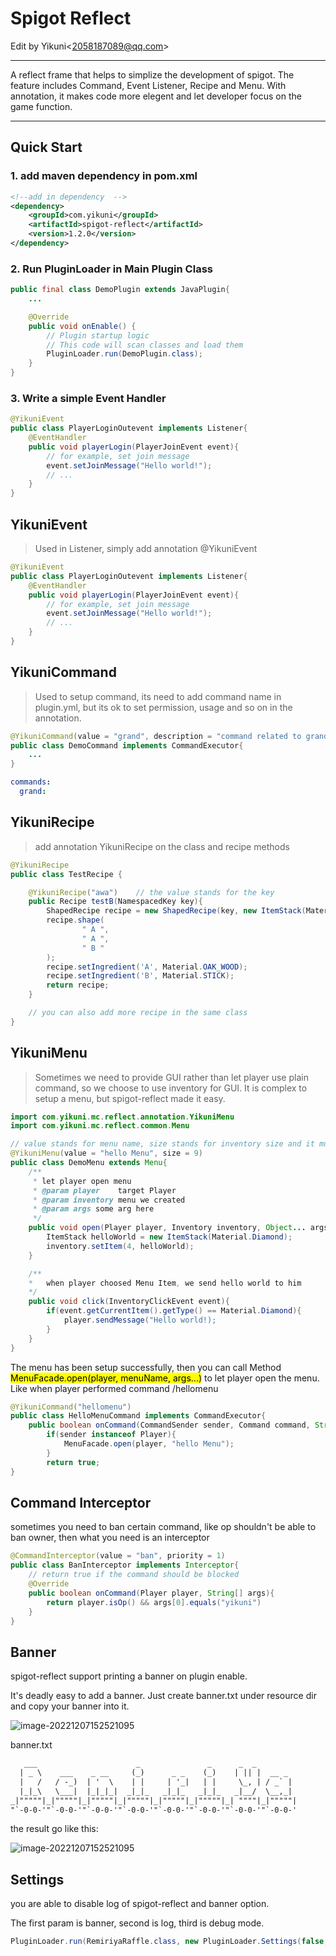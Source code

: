 

# Spigot Reflect

Edit by Yikuni\<2058187089@qq.com\>

---

A reflect frame that helps to simplize the development of spigot. The feature includes Command, Event Listener, Recipe and Menu. With annotation, it makes code more elegent and let developer focus on the game function.

---

## Quick Start
### 1. add maven dependency in pom.xml
```xml
<!--add in dependency  -->
<dependency>
    <groupId>com.yikuni</groupId>
    <artifactId>spigot-reflect</artifactId>
    <version>1.2.0</version>
</dependency>
```
### 2. Run PluginLoader in Main Plugin Class
```java
public final class DemoPlugin extends JavaPlugin{
	...

    @Override
    public void onEnable() {
        // Plugin startup logic
        // This code will scan classes and load them
        PluginLoader.run(DemoPlugin.class);
    }
}
```
### 3. Write a simple Event Handler
```java
@YikuniEvent
public class PlayerLoginOutevent implements Listener{
	@EventHandler
    public void playerLogin(PlayerJoinEvent event){
        // for example, set join message
    	event.setJoinMessage("Hello world!");
        // ...
    }
}
```
## YikuniEvent
> Used in Listener, simply add annotation @YikuniEvent

```java
@YikuniEvent
public class PlayerLoginOutevent implements Listener{
	@EventHandler
    public void playerLogin(PlayerJoinEvent event){
        // for example, set join message
    	event.setJoinMessage("Hello world!");
        // ...
    }
}
```
## YikuniCommand
> Used to setup command, its need to add command name in plugin.yml, but its ok to set permission, usage and so on in the annotation.

```java
@YikuniCommand(value = "grand", description = "command related to grand", permission = "op", usage = "/command <GrandName> <PlayerName>")
public class DemoCommand implements CommandExecutor{
    ...
}
```
```yaml
commands:
  grand:
```
## YikuniRecipe
> add annotation YikuniRecipe on the class and recipe methods

```java
@YikuniRecipe
public class TestRecipe {

    @YikuniRecipe("awa")	// the value stands for the key
    public Recipe testB(NamespacedKey key){
        ShapedRecipe recipe = new ShapedRecipe(key, new ItemStack(Material.DIAMOND, 10));
        recipe.shape(
                " A ",
                " A ",
                " B "
        );
        recipe.setIngredient('A', Material.OAK_WOOD);
        recipe.setIngredient('B', Material.STICK);
        return recipe;
    }

    // you can also add more recipe in the same class
}

```
## YikuniMenu
> Sometimes we need to provide GUI rather than let player use plain command, so we choose to use inventory for GUI. It is complex to setup a menu, but spigot-reflect made it easy.

```java
import com.yikuni.mc.reflect.annotation.YikuniMenu
import com.yikuni.mc.reflect.common.Menu

// value stands for menu name, size stands for inventory size and it must be greater than 9
@YikuniMenu(value = "hello Menu", size = 9)
public class DemoMenu extends Menu{
	/**
     * let player open menu
     * @param player    target Player
     * @param inventory menu we created
     * @param args some arg here
     */
    public void open(Player player, Inventory inventory, Object... args){
        ItemStack helloWorld = new ItemStack(Material.Diamond);
        inventory.setItem(4, helloWorld);
    }

    /**
    *	when player choosed Menu Item, we send hello world to him
    */
    public void click(InventoryClickEvent event){
    	if(event.getCurrentItem().getType() == Material.Diamond){
        	player.sendMessage("Hello world!);
        }
    }
}
```
The menu has been setup successfully, then you can call Method <mark>MenuFacade.open(player, menuName, args...)</mark> to let player open the menu.
Like when player performed command /hellomenu

```java
@YikuniCommand("hellomenu")
public class HelloMenuCommand implements CommandExecutor{
	public boolean onCommand(CommandSender sender, Command command, String label, String[] args){
        if(sender instanceof Player){
        	MenuFacade.open(player, "hello Menu");
        }
        return true;
}
```

## Command Interceptor

sometimes you need to ban certain command, like op shouldn't be able to ban owner, then what you need is an interceptor

```java
@CommandInterceptor(value = "ban", priority = 1)
public class BanInterceptor implements Interceptor{
    // return true if the command should be blocked
    @Override
    public boolean onCommand(Player player, String[] args){
        return player.isOp() && args[0].equals("yikuni")
    }
}
```

## Banner

spigot-reflect support printing a banner on plugin enable.

It's deadly easy to add a banner. Just create banner.txt under resource dir and copy your banner into it.

![image-20221207152521095](https://www.yikuni.com/image/docsImage/banner1.png)

banner.txt

``` txt
   ___                      _               _      _  _          
  | _ \    ___    _ __     (_)      _ _    (_)    | || |  __ _   
  |   /   / -_)  | '  \    | |     | '_|   | |     \_, | / _` |  
  |_|_\   \___|  |_|_|_|  _|_|_   _|_|_   _|_|_   _|__/  \__,_|  
_|"""""|_|"""""|_|"""""|_|"""""|_|"""""|_|"""""|_| """"|_|"""""| 
"`-0-0-'"`-0-0-'"`-0-0-'"`-0-0-'"`-0-0-'"`-0-0-'"`-0-0-'"`-0-0-' 

```

the result go like this:

![image-20221207152521095](https://www.yikuni.com/image/docsImage/banner2.png)

## Settings

you are able to disable log of spigot-reflect and banner option.

The first param is banner, second is log, third is debug mode.

``` java
PluginLoader.run(RemiriyaRaffle.class, new PluginLoader.Settings(false, false, false));
```

